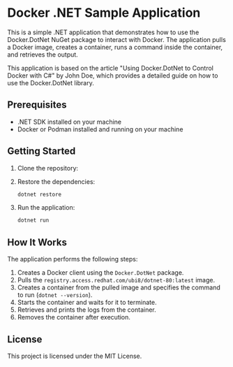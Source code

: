 # Docker .NET Sample Application

This is a simple .NET application that demonstrates how to use the Docker.DotNet NuGet package to interact with Docker. The application pulls a Docker image, creates a container, runs a command inside the container, and retrieves the output.

This application is based on the article "Using Docker.DotNet to Control Docker with C#" by John Doe, which provides a detailed guide on how to use the Docker.DotNet library.

## Prerequisites

- .NET SDK installed on your machine
- Docker or Podman installed and running on your machine

## Getting Started

1. Clone the repository:

2. Restore the dependencies:

   ```sh
   dotnet restore
   ```

3. Run the application:

   ```sh
   dotnet run
   ```

## How It Works

The application performs the following steps:

1. Creates a Docker client using the `Docker.DotNet` package.
2. Pulls the `registry.access.redhat.com/ubi8/dotnet-80:latest` image.
3. Creates a container from the pulled image and specifies the command to run (`dotnet --version`).
4. Starts the container and waits for it to terminate.
5. Retrieves and prints the logs from the container.
6. Removes the container after execution.

## License

This project is licensed under the MIT License.
